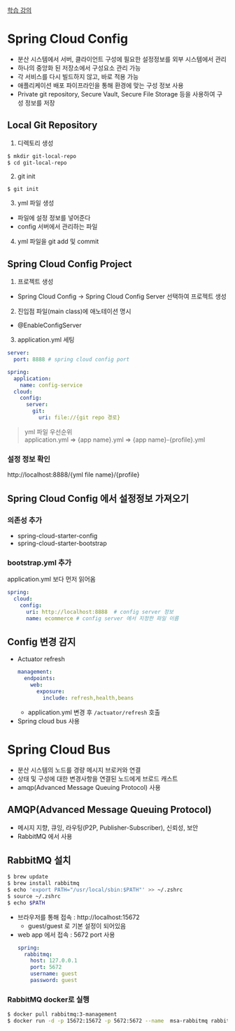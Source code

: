 [학습 강의](https://www.inflearn.com/course/%EC%8A%A4%ED%94%84%EB%A7%81-%ED%81%B4%EB%9D%BC%EC%9A%B0%EB%93%9C-%EB%A7%88%EC%9D%B4%ED%81%AC%EB%A1%9C%EC%84%9C%EB%B9%84%EC%8A%A4/dashboard)

# Spring Cloud Config
- 분산 시스템에서 서버, 클라이언트 구성에 필요한 설정정보를 외부 시스템에서 관리
- 하나의 중앙화 된 저장소에서 구성요소 관리 가능
- 각 서비스를 다시 빌드하지 않고, 바로 적용 가능
- 애플리케이션 배포 파이프라인을 통해 환경에 맞는 구성 정보 사용
- Private git repository, Secure Vault, Secure File Storage 등을 사용하여 구성 정보를 저장

## Local Git Repository
1. 디렉토리 생성
  ```bash
  $ mkdir git-local-repo
  $ cd git-local-repo
  ```
2. git init
  ```bash
  $ git init
  ```  
3. yml 파일 생성
  - 파일에 설정 정보를 넣어준다
  - config 서버에서 관리하는 파일
4. yml 파일을 git add 및 commit

## Spring Cloud Config Project
1. 프로젝트 생성
  - Spring Cloud Config -> Spring Cloud Config Server 선택하여 프로젝트 생성
2. 진입점 파일(main class)에 애노테이션 명시
  - @EnableConfigServer
3. application.yml 세팅
  ```yml
  server:
    port: 8888 # spring cloud config port

  spring:
    application: 
      name: config-service
    cloud:
      config:
        server:
          git:
            uri: file://{git repo 경로}
  ```

> yml 파일 우선순위  
> application.yml => {app name}.yml => {app name}-{profile}.yml

### 설정 정보 확인
http://localhost:8888/{yml file name}/{profile}

## Spring Cloud Config 에서 설정정보 가져오기
### 의존성 추가
- spring-cloud-starter-config
- spring-cloud-starter-bootstrap

### bootstrap.yml 추가
application.yml 보다 먼저 읽어옴
```yml
spring:
  cloud:
    config:
      uri: http://localhost:8888  # config server 정보
      name: ecommerce # config server 에서 지정한 파일 이름
```

## Config 변경 감지
- Actuator refresh
  ```yml
  management:
    endpoints:
      web:
        exposure:
          include: refresh,health,beans
  ```
  - application.yml 변경 후 `/actuator/refresh` 호출
- Spring cloud bus 사용

# Spring Cloud Bus
- 분산 시스템의 노드를 경량 메시지 브로커와 연결
- 상태 및 구성에 대한 변경사항을 연결된 노드에게 브로드 캐스트
- amqp(Advanced Message Queuing Protocol) 사용

## AMQP(Advanced Message Queuing Protocol)
- 메시지 지향, 큐잉, 라우팅(P2P, Publisher-Subscriber), 신뢰성, 보안
- RabbitMQ 에서 사용

## RabbitMQ 설치
```bash
$ brew update
$ brew install rabbitmq
$ echo 'export PATH="/usr/local/sbin:$PATH"' >> ~/.zshrc
$ source ~/.zshrc
$ echo $PATH
```
- 브라우저를 통해 접속 : http://localhost:15672
  - guest/guest 로 기본 설정이 되어있음
- web app 에서 접속 : 5672 port 사용
  ```yml
  spring:
    rabbitmq:
      host: 127.0.0.1
      port: 5672
      username: guest
      password: guest
  ```
  
### RabbitMQ docker로 실행
```bash
$ docker pull rabbitmq:3-management
$ docker run -d -p 15672:15672 -p 5672:5672 --name  msa-rabbitmq rabbitmq:3-management
```
